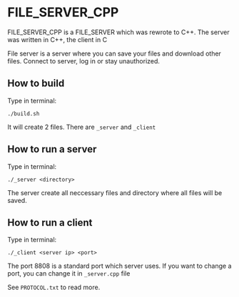 # FILE_SERVER_CPP

FILE_SERVER_CPP is a FILE_SERVER which was rewrote to C++. The server was written in C++, the client in C

File server is a server where you can save your files and download other files. Connect to server, log in or stay unauthorized.

## How to build

Type in terminal: 

```
./build.sh
```

It will create 2 files. There are `_server` and `_client`

## How to run a server

Type in terminal:

```
./_server <directory>
```

The server create all neccessary files and directory where all files will be saved.

## How to run a client

Type in terminal:

```
./_client <server ip> <port>
```

The port 8808 is a standard port which server uses. If you want to change a port, you can change it in `_server.cpp` file

See `PROTOCOL.txt` to read more.
